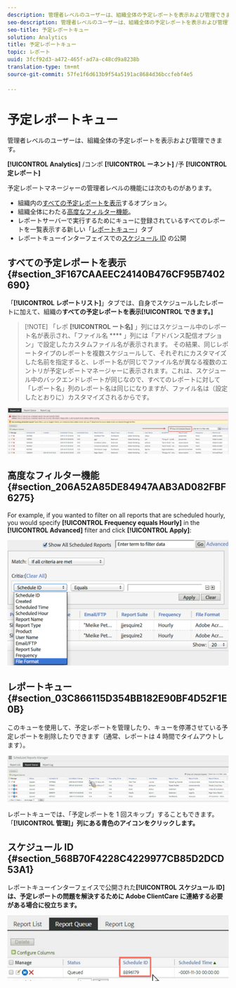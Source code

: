 ```yaml
---
description: 管理者レベルのユーザーは、組織全体の予定レポートを表示および管理できます。
seo-description: 管理者レベルのユーザーは、組織全体の予定レポートを表示および管理できます。
seo-title: 予定レポートキュー
solution: Analytics
title: 予定レポートキュー
topic: レポート
uuid: 3fcf92d3-a472-465f-ad7a-c48cd9a8238b
translation-type: tm+mt
source-git-commit: 57fe1f6d613b9f54a5191ac8684d36bccfebf4e5

---
```



# 予定レポートキュー

管理者レベルのユーザーは、組織全体の予定レポートを表示および管理できます。

**[!UICONTROL Analytics]** /コンポ **[!UICONTROL ーネント]** /予 **[!UICONTROL 定レポート]**

予定レポートマネージャーの管理者レベルの機能には次のものがあります。

* 組織内の[すべての予定レポートを表示](/help/admin/admin/scheduled-reports-admin.md#section_3F167CAAEEC24140B476CF95B7402690)するオプション。
* 組織全体にわたる[高度なフィルター機能](/help/admin/admin/scheduled-reports-admin.md#section_206A52A85DE84947AAB3AD082FBF6275)。
* レポートサーバーで実行するためにキューに登録されているすべてのレポートを一覧表示する新しい「[レポートキュー](/help/admin/admin/scheduled-reports-admin.md#section_03C866115D354BB182E90BF4D52F1E0B)」タブ
* レポートキューインターフェイスでの[スケジュール ID](/help/admin/admin/scheduled-reports-admin.md#section_568B70F4228C4229977CB85D2DCD53A1) の公開

## すべての予定レポートを表示 {#section_3F167CAAEEC24140B476CF95B7402690}

「**[!UICONTROL レポートリスト]**」タブでは、自身でスケジュールしたレポートに加えて、組織の&#x200B;**すべての予定レポートを表示[!UICONTROL できます。]**

> [!NOTE] 「レポ **[!UICONTROL ート名]** 」列にはスケジュール中のレポート名が表示され、「ファイル名 **** 」列には「アドバンス配信オプション」で設定したカスタムファイル名が表示されます。 その結果、同じレポートタイプのレポートを複数スケジュールして、それぞれにカスタマイズした名前を指定すると、レポート名が同じでファイル名が異なる複数のエントリが予定レポートマネージャーに表示されます。これは、スケジュール中のバックエンドレポートが同じなので、すべてのレポートに対して「レポート名」列のレポート名は同じになりますが、ファイル名は（設定したとおりに）カスタマイズされるからです。

![](assets/show_all_scheduled_reports.png)

## 高度なフィルター機能 {#section_206A52A85DE84947AAB3AD082FBF6275}

For example, if you wanted to filter on all reports that are scheduled hourly, you would specify **[!UICONTROL Frequency equals Hourly]** in the **[!UICONTROL Advanced]** filter and click **[!UICONTROL Apply]**:

![](assets/advanced_filtering_schedl_reports.png)

## レポートキュー {#section_03C866115D354BB182E90BF4D52F1E0B}

このキューを使用して、予定レポートを管理したり、キューを停滞させている予定レポートを削除したりできます（通常、レポートは 4 時間でタイムアウトします）。

![](assets/scheduled_reports_2.png)

レポートキューでは、「予定レポートを 1 回スキップ」することもできます。「**[!UICONTROL 管理]」列にある青色のアイコンをクリックします。**

## スケジュール ID {#section_568B70F4228C4229977CB85D2DCD53A1}

レポートキューインターフェイスで公開された&#x200B;**[!UICONTROL スケジュール ID]は、予定レポートの問題を解決するために Adobe ClientCare に連絡する必要がある場合に役立ちます。**

![](assets/schedule_id.png)
